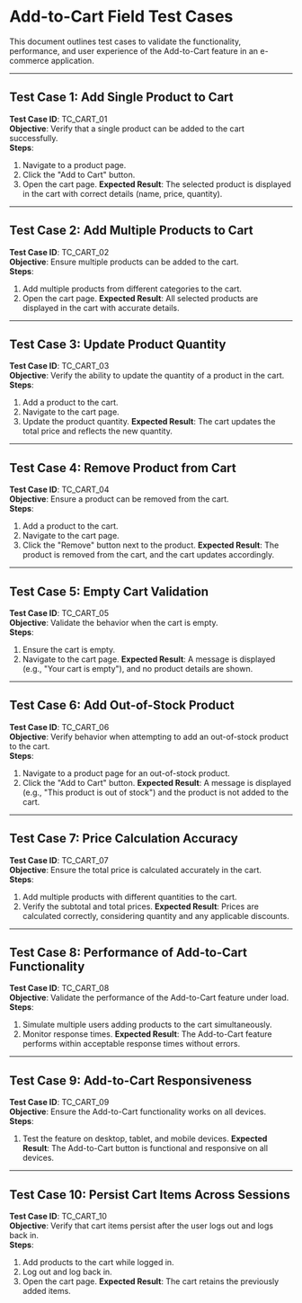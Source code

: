 # Add-to-Cart Field Test Cases

This document outlines test cases to validate the functionality, performance, and user experience of the Add-to-Cart feature in an e-commerce application.

---

## Test Case 1: Add Single Product to Cart
**Test Case ID**: TC_CART_01  
**Objective**: Verify that a single product can be added to the cart successfully.  
**Steps**:  
1. Navigate to a product page.
2. Click the "Add to Cart" button.
3. Open the cart page.
**Expected Result**: The selected product is displayed in the cart with correct details (name, price, quantity).

---

## Test Case 2: Add Multiple Products to Cart
**Test Case ID**: TC_CART_02  
**Objective**: Ensure multiple products can be added to the cart.  
**Steps**:  
1. Add multiple products from different categories to the cart.
2. Open the cart page.
**Expected Result**: All selected products are displayed in the cart with accurate details.

---

## Test Case 3: Update Product Quantity
**Test Case ID**: TC_CART_03  
**Objective**: Verify the ability to update the quantity of a product in the cart.  
**Steps**:  
1. Add a product to the cart.
2. Navigate to the cart page.
3. Update the product quantity.
**Expected Result**: The cart updates the total price and reflects the new quantity.

---

## Test Case 4: Remove Product from Cart
**Test Case ID**: TC_CART_04  
**Objective**: Ensure a product can be removed from the cart.  
**Steps**:  
1. Add a product to the cart.
2. Navigate to the cart page.
3. Click the "Remove" button next to the product.
**Expected Result**: The product is removed from the cart, and the cart updates accordingly.

---

## Test Case 5: Empty Cart Validation
**Test Case ID**: TC_CART_05  
**Objective**: Validate the behavior when the cart is empty.  
**Steps**:  
1. Ensure the cart is empty.
2. Navigate to the cart page.
**Expected Result**: A message is displayed (e.g., "Your cart is empty"), and no product details are shown.

---

## Test Case 6: Add Out-of-Stock Product
**Test Case ID**: TC_CART_06  
**Objective**: Verify behavior when attempting to add an out-of-stock product to the cart.  
**Steps**:  
1. Navigate to a product page for an out-of-stock product.
2. Click the "Add to Cart" button.
**Expected Result**: A message is displayed (e.g., "This product is out of stock") and the product is not added to the cart.

---

## Test Case 7: Price Calculation Accuracy
**Test Case ID**: TC_CART_07  
**Objective**: Ensure the total price is calculated accurately in the cart.  
**Steps**:  
1. Add multiple products with different quantities to the cart.
2. Verify the subtotal and total prices.
**Expected Result**: Prices are calculated correctly, considering quantity and any applicable discounts.

---

## Test Case 8: Performance of Add-to-Cart Functionality
**Test Case ID**: TC_CART_08  
**Objective**: Validate the performance of the Add-to-Cart feature under load.  
**Steps**:  
1. Simulate multiple users adding products to the cart simultaneously.
2. Monitor response times.
**Expected Result**: The Add-to-Cart feature performs within acceptable response times without errors.

---

## Test Case 9: Add-to-Cart Responsiveness
**Test Case ID**: TC_CART_09  
**Objective**: Ensure the Add-to-Cart functionality works on all devices.  
**Steps**:  
1. Test the feature on desktop, tablet, and mobile devices.
**Expected Result**: The Add-to-Cart button is functional and responsive on all devices.

---

## Test Case 10: Persist Cart Items Across Sessions
**Test Case ID**: TC_CART_10  
**Objective**: Verify that cart items persist after the user logs out and logs back in.  
**Steps**:  
1. Add products to the cart while logged in.
2. Log out and log back in.
3. Open the cart page.
**Expected Result**: The cart retains the previously added items.
